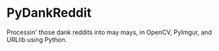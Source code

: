 PyDankReddit
============

Processin' those dank reddits into may mays, in OpenCV, PyImgur, and URLlib using Python.
